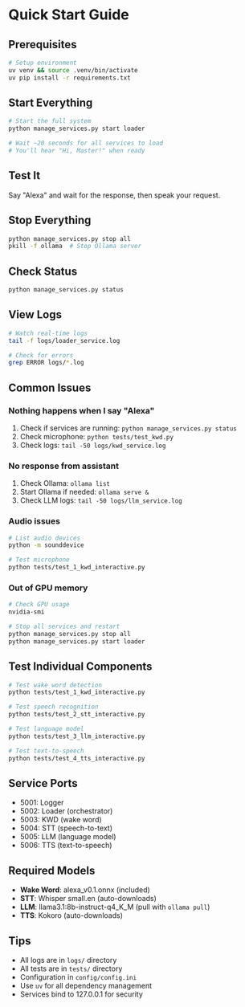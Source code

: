# Quick Start Guide

## Prerequisites
```bash
# Setup environment
uv venv && source .venv/bin/activate
uv pip install -r requirements.txt
```

## Start Everything
```bash
# Start the full system
python manage_services.py start loader

# Wait ~20 seconds for all services to load
# You'll hear "Hi, Master!" when ready
```

## Test It
Say "Alexa" and wait for the response, then speak your request.

## Stop Everything
```bash
python manage_services.py stop all
pkill -f ollama  # Stop Ollama server
```

## Check Status
```bash
python manage_services.py status
```

## View Logs
```bash
# Watch real-time logs
tail -f logs/loader_service.log

# Check for errors
grep ERROR logs/*.log
```

## Common Issues

### Nothing happens when I say "Alexa"
1. Check if services are running: `python manage_services.py status`
2. Check microphone: `python tests/test_kwd.py`
3. Check logs: `tail -50 logs/kwd_service.log`

### No response from assistant
1. Check Ollama: `ollama list`
2. Start Ollama if needed: `ollama serve &`
3. Check LLM logs: `tail -50 logs/llm_service.log`

### Audio issues
```bash
# List audio devices
python -m sounddevice

# Test microphone
python tests/test_1_kwd_interactive.py
```

### Out of GPU memory
```bash
# Check GPU usage
nvidia-smi

# Stop all services and restart
python manage_services.py stop all
python manage_services.py start loader
```

## Test Individual Components
```bash
# Test wake word detection
python tests/test_1_kwd_interactive.py

# Test speech recognition
python tests/test_2_stt_interactive.py

# Test language model
python tests/test_3_llm_interactive.py

# Test text-to-speech
python tests/test_4_tts_interactive.py
```

## Service Ports
- 5001: Logger
- 5002: Loader (orchestrator)
- 5003: KWD (wake word)
- 5004: STT (speech-to-text)
- 5005: LLM (language model)
- 5006: TTS (text-to-speech)

## Required Models
- **Wake Word**: alexa_v0.1.onnx (included)
- **STT**: Whisper small.en (auto-downloads)
- **LLM**: llama3.1:8b-instruct-q4_K_M (pull with `ollama pull`)
- **TTS**: Kokoro (auto-downloads)

## Tips
- All logs are in `logs/` directory
- All tests are in `tests/` directory
- Configuration in `config/config.ini`
- Use `uv` for all dependency management
- Services bind to 127.0.0.1 for security
